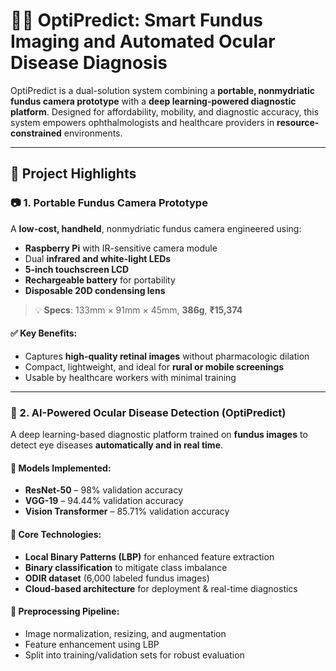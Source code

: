 # 🧠📸 OptiPredict: Smart Fundus Imaging and Automated Ocular Disease Diagnosis

OptiPredict is a dual-solution system combining a **portable, nonmydriatic fundus camera prototype** with a **deep learning-powered diagnostic platform**. Designed for affordability, mobility, and diagnostic accuracy, this system empowers ophthalmologists and healthcare providers in **resource-constrained** environments.

---

## 🔬 Project Highlights

### 📷 1. Portable Fundus Camera Prototype
A **low-cost, handheld**, nonmydriatic fundus camera engineered using:

- **Raspberry Pi** with IR-sensitive camera module
- Dual **infrared and white-light LEDs**
- **5-inch touchscreen LCD**
- **Rechargeable battery** for portability
- **Disposable 20D condensing lens**

> 💡 **Specs**: 133mm × 91mm × 45mm, **386g**, **₹15,374**

#### ✅ Key Benefits:
- Captures **high-quality retinal images** without pharmacologic dilation
- Compact, lightweight, and ideal for **rural or mobile screenings**
- Usable by healthcare workers with minimal training

---

### 🤖 2. AI-Powered Ocular Disease Detection (OptiPredict)

A deep learning-based diagnostic platform trained on **fundus images** to detect eye diseases **automatically and in real time**.

#### 🧠 Models Implemented:
- **ResNet-50** – 98% validation accuracy
- **VGG-19** – 94.44% validation accuracy
- **Vision Transformer** – 85.71% validation accuracy

#### 🧰 Core Technologies:
- **Local Binary Patterns (LBP)** for enhanced feature extraction
- **Binary classification** to mitigate class imbalance
- **ODIR dataset** (6,000 labeled fundus images)
- **Cloud-based architecture** for deployment & real-time diagnostics

#### 🔁 Preprocessing Pipeline:
- Image normalization, resizing, and augmentation
- Feature enhancement using LBP
- Split into training/validation sets for robust evaluation

